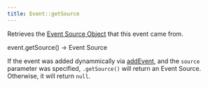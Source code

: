 ```yaml
---
title: Event::getSource
---
```


Retrieves the [Event Source Object](event-source-object) that this event came from.

<div class='spec' markdown='1'>
event.getSource() -> Event Source
</div>

If the event was added dynammically via [addEvent](addEvent), and the `source` parameter was specified, `.getSource()` will return an Event Source. Otherwise, it will return `null`.
